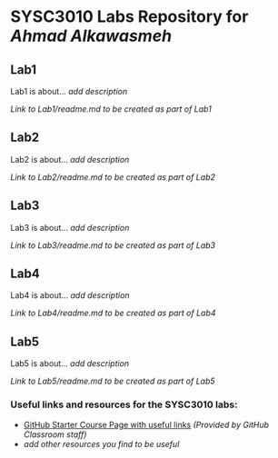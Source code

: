 # SYSC3010 Labs Repository for *Ahmad Alkawasmeh*
## Lab1
Lab1 is about... *add description*

*Link to Lab1/readme.md to be created as part of Lab1*

## Lab2 
Lab2 is about... *add description*

*Link to Lab2/readme.md to be created as part of Lab2*

## Lab3 
Lab3 is about... *add description*

*Link to Lab3/readme.md to be created as part of Lab3*

## Lab4
Lab4 is about... *add description*

*Link to Lab4/readme.md to be created as part of Lab4*

## Lab5
Lab5 is about... *add description*

*Link to Lab5/readme.md to be created as part of Lab5*

### Useful links and resources for the SYSC3010 labs:
 - [GitHub Starter Course Page with useful links](GitHubStarter.md) *(Provided by GitHub Classroom staff)*
 - *add other resources you find to be useful*
